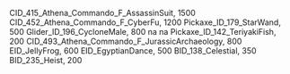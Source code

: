 CID_415_Athena_Commando_F_AssassinSuit, 1500
CID_452_Athena_Commando_F_CyberFu, 1200
Pickaxe_ID_179_StarWand, 500
Glider_ID_196_CycloneMale, 800
na
na
Pickaxe_ID_142_TeriyakiFish, 200
CID_493_Athena_Commando_F_JurassicArchaeology, 800
EID_JellyFrog, 600
EID_EgyptianDance, 500
BID_138_Celestial, 350
BID_235_Heist, 200
